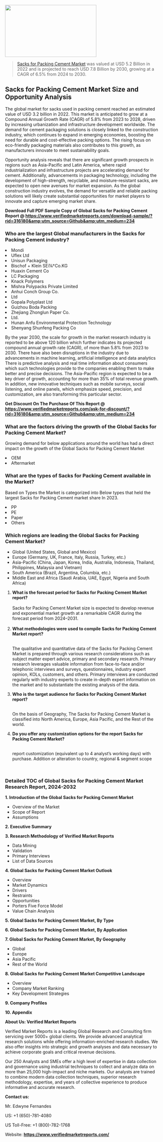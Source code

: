 
<img src="https://ffe5etoiles.com/wp-content/uploads/2024/12/MST1-300x171.png" alt="" width="300" height="171" class="alignnone size-medium wp-image-20088" /><blockquote><p><p><a href="https://www.verifiedmarketreports.com/download-sample/?rid=316180&utm_source=Github&utm_medium=234" target="_blank">Sacks for Packing Cement Market</a> was valued at USD 5.2 Billion in 2022 and is projected to reach USD 7.8 Billion by 2030, growing at a CAGR of 6.5% from 2024 to 2030.</p></blockquote><p><h2>Sacks for Packing Cement Market Size and Opportunity Analysis</h2><p>The global market for sacks used in packing cement reached an estimated value of USD 3.2 billion in 2022. This market is anticipated to grow at a Compound Annual Growth Rate (CAGR) of 5.8% from 2023 to 2028, driven by increasing urbanization and infrastructure development worldwide. The demand for cement packaging solutions is closely linked to the construction industry, which continues to expand in emerging economies, boosting the need for durable and cost-effective packing options. The rising focus on eco-friendly packaging materials also contributes to this growth, as manufacturers innovate to meet sustainability goals.</p><p>Opportunity analysis reveals that there are significant growth prospects in regions such as Asia-Pacific and Latin America, where rapid industrialization and infrastructure projects are accelerating demand for cement. Additionally, advancements in packaging technology, including the development of high-strength, recyclable, and moisture-resistant sacks, are expected to open new avenues for market expansion. As the global construction industry evolves, the demand for versatile and reliable packing solutions will likely create substantial opportunities for market players to innovate and capture emerging market share.</p></p><p class=""><strong>Download Full PDF Sample Copy of Global Sacks for Packing Cement Report @ <a href="https://www.verifiedmarketreports.com/download-sample/?rid=316180&amp;utm_source=Github&amp;utm_medium=234" target="_blank">https://www.verifiedmarketreports.com/download-sample/?rid=316180&amp;utm_source=Github&amp;utm_medium=234</a></strong></p><h3 id="" class="">Who are the largest Global manufacturers in the Sacks for Packing Cement industry?</h3><p><li>Mondi</li><li> Uflex Ltd</li><li> Unisun Packaging</li><li> Bischof + Klein SEï¼†Co.KG</li><li> Huaxin Cement Co</li><li> LC Packaging</li><li> Knack Polymers</li><li> Mishra Polypacks Private Limited</li><li> Anhui Conch Group Co.</li><li> Ltd</li><li> Gopala Polyplast Ltd</li><li> Guizhou Boda Packing</li><li> Zhejiang Zhonglun Paper Co.</li><li> Ltd.</li><li> Hunan Anfu Environmental Protection Technology</li><li> Shenyang Shunfeng Packing Co</li></p><div class=""><div class="" dir="" data-message-author-role="" data-message-id="" data-message-model-slug=""><div class=""><div class=""><div class=""><div class="" dir="" data-message-author-role="" data-message-id="" data-message-model-slug=""><div class=""><div class=""><p>By the year 2030, the scale for growth in the market research industry is reported to be above 120 billion which further indicates its projected compound annual growth rate (CAGR), of more than 5.8% from 2023 to 2030. There have also been disruptions in the industry due to advancements in machine learning, artificial intelligence and data analytics There is predictive analysis and real time information about consumers which such technologies provide to the companies enabling them to make better and precise decisions. The Asia-Pacific region is expected to be a key driver of growth, accounting for more than 35% of total revenue growth. In addition, new innovative techniques such as mobile surveys, social listening, and online panels, which emphasize speed, precision, and customization, are also transforming this particular sector.</p><p><strong>Get Discount On The Purchase Of This Report @&nbsp; <a href="https://www.verifiedmarketreports.com/ask-for-discount/?rid=316180&amp;utm_source=Github&amp;utm_medium=234" target="_blank">https://www.verifiedmarketreports.com/ask-for-discount/?rid=316180&amp;utm_source=Github&amp;utm_medium=234</a></strong></p></div></div></div></div></div></div></div></div><h3 id="" class="">What are the factors driving the growth of the Global Sacks for Packing Cement Market?</h3><p id="" class="">Growing demand for below applications around the world has had a direct impact on the growth of the Global Sacks for Packing Cement Market</p><p id="" class=""><li>OEM</li><li> Aftermarket</li></p><h3 id="" class="">What are the types of Sacks for Packing Cement available in the Market?</h3><p id="" class="">Based on Types the Market is categorized into Below types that held the largest Sacks for Packing Cement market share In 2023.</p><p id="" class=""><li>PP</li><li> PE</li><li> Paper</li><li> Others</li></p><h3 id="" class="">Which regions are leading the Global Sacks for Packing Cement Market?</h3><ul><li>Global (United States, Global and Mexico)</li><li>Europe (Germany, UK, France, Italy, Russia, Turkey, etc.)</li><li>Asia-Pacific (China, Japan, Korea, India, Australia, Indonesia, Thailand, Philippines, Malaysia and Vietnam)</li><li>South America (Brazil, Argentina, Columbia, etc.)</li><li>Middle East and Africa (Saudi Arabia, UAE, Egypt, Nigeria and South Africa)</li></ul><p><ol><li><strong>What is the forecast period for Sacks for Packing Cement Market report?<br /></strong><br /><span data-sheets-root="1" data-sheets-value="{&quot;1&quot;:2,&quot;2&quot;:&quot;XXXX size is expected to develop revenue and exponential market growth at a remarkable CAGR during the forecast period from 2024&ndash;2030.&quot;}" data-sheets-userformat="{&quot;2&quot;:12674,&quot;4&quot;:{&quot;1&quot;:2,&quot;2&quot;:16776960},&quot;10&quot;:2,&quot;11&quot;:0,&quot;15&quot;:&quot;Arial&quot;,&quot;16&quot;:12}">Sacks for Packing Cement Market size is expected to develop revenue and exponential market growth at a remarkable CAGR during the forecast period from 2024&ndash;2031.</span><br /><br /></li><li><strong>What methodologies were used to compile Sacks for Packing Cement Market report?<br /><br /></strong><p>The qualitative and quantitative data of the&nbsp;Sacks for Packing Cement Market is prepared through various research considerations such as subject matter expert advice, primary and secondary research. Primary research leverages valuable information from face-to-face and/or telephonic interviews and surveys, questionnaires, industry expert opinion, KOLs, customers, and others. Primary interviews are conducted regularly with industry experts to create in-depth expert information on the market and to substantiate the existing analysis of the data.&nbsp;</p></li><li><strong>Who is the target audience for Sacks for Packing Cement Market report?<br /><br /></strong><p>On the basis of Geography, The&nbsp;Sacks for Packing Cement Market is classified into North America, Europe, Asia Pacific, and the Rest of the world.</p></li><li><strong>Do you offer any customization options for the report Sacks for Packing Cement Market?<br /><br /></strong><p>report customization (equivalent up to 4 analyst&rsquo;s working days) with purchase. Addition or alteration to country, regional &amp; segment scope</p><p>&nbsp;</p></li></ol></p><h3 id="" class="">Detailed TOC of Global Sacks for Packing Cement Market Research Report, 2024-2032</h3><p id="" class=""><strong>1. Introduction of the Global Sacks for Packing Cement Market</strong></p><ul><li>Overview of the Market</li><li>Scope of Report</li><li>Assumptions</li></ul><p id="" class=""><strong>2. Executive Summary</strong></p><p id="" class=""><strong>3. Research Methodology of&nbsp;Verified Market Reports</strong></p><ul><li>Data Mining</li><li>Validation</li><li>Primary Interviews</li><li>List of Data Sources</li></ul><p id="" class=""><strong>4. Global Sacks for Packing Cement Market Outlook</strong></p><ul><li>Overview</li><li>Market Dynamics</li><li>Drivers</li><li>Restraints</li><li>Opportunities</li><li>Porters Five Force Model</li><li>Value Chain Analysis</li></ul><p id="" class=""><strong>5. Global Sacks for Packing Cement Market, By&nbsp;Type</strong></p><p id="" class=""><strong>6. Global Sacks for Packing Cement Market, By Application</strong></p><p id="" class=""><strong>7. Global Sacks for Packing Cement Market, By Geography</strong></p><ul><li>Global</li><li>Europe</li><li>Asia Pacific</li><li>Rest of the World</li></ul><p id="" class=""><strong>8. Global Sacks for Packing Cement Market Competitive Landscape</strong></p><ul><li>Overview</li><li>Company Market Ranking</li><li>Key Development Strategies</li></ul><p id="" class=""><strong>9. Company Profiles</strong></p><p id="" class=""><strong>10. Appendix</strong></p><p id="" class=""><strong>About Us: Verified Market Reports</strong></p><p id="" class="">Verified Market Reports is a leading Global Research and Consulting firm servicing over 5000+ global clients. We provide advanced analytical research solutions while offering information-enriched research studies. We also offer insights into strategic and growth analyses and data necessary to achieve corporate goals and critical revenue decisions.</p><p id="" class="">Our 250 Analysts and SMEs offer a high level of expertise in data collection and governance using industrial techniques to collect and analyze data on more than 25,000 high-impact and niche markets. Our analysts are trained to combine modern data collection techniques, superior research methodology, expertise, and years of collective experience to produce informative and accurate research.</p><p id="" class=""><strong>Contact us:</strong></p><p id="" class="">Mr. Edwyne Fernandes</p><p id="" class="">US: +1 (650)-781-4080</p><p id="" class="">US Toll-Free: +1 (800)-782-1768</p><p id="" class="">Website: <a target="" data-test-app-aware-link=""><strong>https://www.verifiedmarketreports.com/</strong></a></p>
